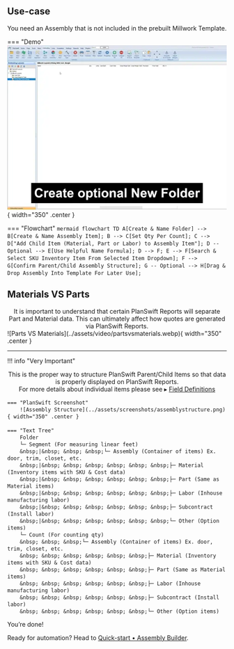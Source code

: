<!-- docs/how-to/create-custom-item.md -->

## Use-case

You need an Assembly that is not included in the prebuilt Millwork Template.

=== "Demo"
    ![Create a Custom Assembly](../assets/video/createcustomassembly.webp){ width="350" .center }

=== "Flowchart"
    ``` mermaid
    flowchart TD
      A[Create & Name Folder] --> B[Create & Name Assembly Item];
      B --> C[Set Qty Per Count];
      C --> D["Add Child Item (Material, Part or Labor) to Assembly Item"];
      D -- Optional --> E[Use Helpful Name Formula];
      D --> F;
      E --> F[Search & Select SKU Inventory Item From Selected Item Dropdown];
      F --> G[Confirm Parent/Child Assembly Structure];
      G -- Optional --> H[Drag & Drop Assembly Into Template For Later Use];
    ```

## Materials VS Parts
<center>
It is important to understand that certain PlanSwift Reports will separate Part and Material data. This can ultimately affect how quotes are generated via PlanSwift Reports.
</center>
![Parts VS Materials](../assets/video/partsvsmaterials.webp){ width="350" .center }

---

!!! info "Very Important"
    <center>
    This is the proper way to structure PlanSwift Parent/Child Items so that data is properly displayed on PlanSwift Reports.  
    For more details about individual items please see ▸ [Field Definitions](../reference/field-definitions/job.md)
    </center>

    === "PlanSwift Screenshot"
        ![Assembly Structure](../assets/screenshots/assemblystructure.png){ width="350" .center }
    
    === "Text Tree"
        Folder  
        └─ Segment (For measuring linear feet)  
        &nbsp;|&nbsp; &nbsp; &nbsp;└─ Assembly (Container of items) Ex. door, trim, closet, etc.  
        &nbsp;|&nbsp; &nbsp; &nbsp; &nbsp; &nbsp; &nbsp;├─ Material (Inventory items with SKU & Cost data)  
        &nbsp;|&nbsp; &nbsp; &nbsp; &nbsp; &nbsp; &nbsp;├─ Part (Same as Material items)  
        &nbsp;|&nbsp; &nbsp; &nbsp; &nbsp; &nbsp; &nbsp;├─ Labor (Inhouse manufacturing labor)  
        &nbsp;|&nbsp; &nbsp; &nbsp; &nbsp; &nbsp; &nbsp;├─ Subcontract (Install labor)  
        &nbsp;|&nbsp; &nbsp; &nbsp; &nbsp; &nbsp; &nbsp;└─ Other (Option items)  
        └─ Count (For counting qty)  
        &nbsp; &nbsp; &nbsp;└─ Assembly (Container of items) Ex. door, trim, closet, etc.  
        &nbsp; &nbsp; &nbsp; &nbsp; &nbsp; &nbsp;├─ Material (Inventory items with SKU & Cost data)  
        &nbsp; &nbsp; &nbsp; &nbsp; &nbsp; &nbsp;├─ Part (Same as Material items)  
        &nbsp; &nbsp; &nbsp; &nbsp; &nbsp; &nbsp;├─ Labor (Inhouse manufacturing labor)  
        &nbsp; &nbsp; &nbsp; &nbsp; &nbsp; &nbsp;├─ Subcontract (Install labor)  
        &nbsp; &nbsp; &nbsp; &nbsp; &nbsp; &nbsp;└─ Other (Option items)  

You’re done!  

Ready for automation? Head to [Quick-start • Assembly Builder](quick-start-assembly-builder.md).